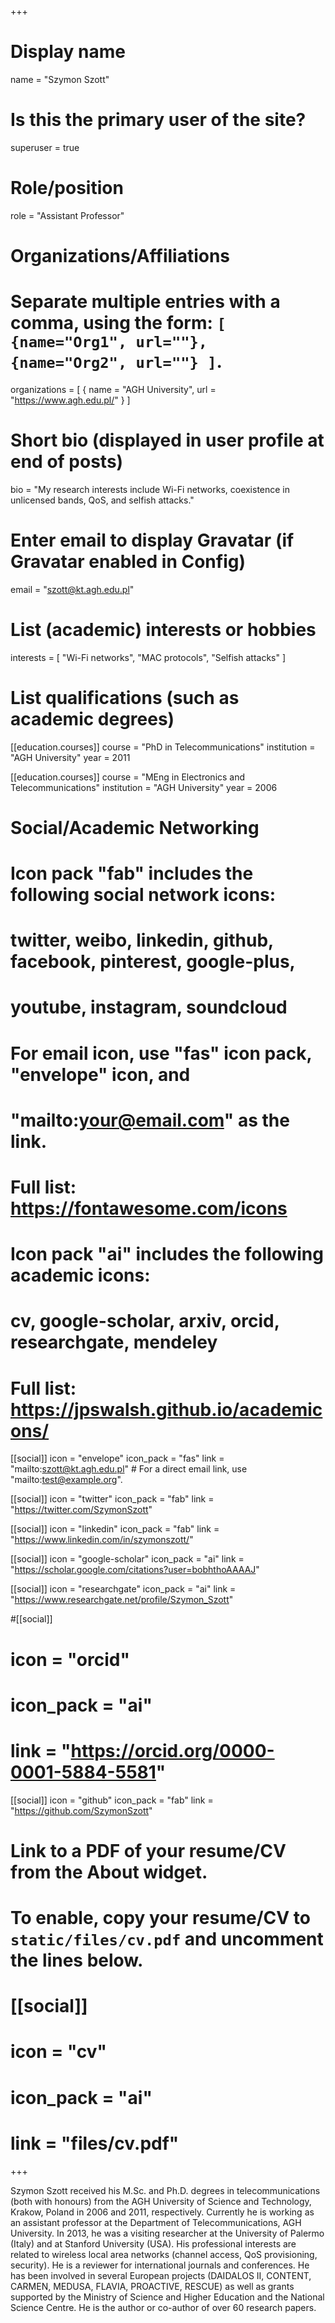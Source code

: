 +++
# Display name
name = "Szymon Szott"

# Is this the primary user of the site?
superuser = true

# Role/position
role = "Assistant Professor"

# Organizations/Affiliations
#   Separate multiple entries with a comma, using the form: `[ {name="Org1", url=""}, {name="Org2", url=""} ]`.
organizations = [ { name = "AGH University", url = "https://www.agh.edu.pl/" } ]

# Short bio (displayed in user profile at end of posts)
bio = "My research interests include Wi-Fi networks, coexistence in unlicensed bands, QoS, and selfish attacks."

# Enter email to display Gravatar (if Gravatar enabled in Config)
email = "szott@kt.agh.edu.pl"

# List (academic) interests or hobbies
interests = [
  "Wi-Fi networks",
  "MAC protocols",
  "Selfish attacks"
]

# List qualifications (such as academic degrees)
[[education.courses]]
  course = "PhD in Telecommunications"
  institution = "AGH University"
  year = 2011

[[education.courses]]
  course = "MEng in Electronics and Telecommunications"
  institution = "AGH University"
  year = 2006

# Social/Academic Networking
#
# Icon pack "fab" includes the following social network icons:
#
#   twitter, weibo, linkedin, github, facebook, pinterest, google-plus,
#   youtube, instagram, soundcloud
#
#   For email icon, use "fas" icon pack, "envelope" icon, and
#   "mailto:your@email.com" as the link.
#
#   Full list: https://fontawesome.com/icons
#
# Icon pack "ai" includes the following academic icons:
#
#   cv, google-scholar, arxiv, orcid, researchgate, mendeley
#
#   Full list: https://jpswalsh.github.io/academicons/

[[social]]
  icon = "envelope"
  icon_pack = "fas"
  link = "mailto:szott@kt.agh.edu.pl"  # For a direct email link, use "mailto:test@example.org".

[[social]]
  icon = "twitter"
  icon_pack = "fab"
  link = "https://twitter.com/SzymonSzott"

[[social]]
  icon = "linkedin"
  icon_pack = "fab"
  link = "https://www.linkedin.com/in/szymonszott/"

[[social]]
  icon = "google-scholar"
  icon_pack = "ai"
  link = "https://scholar.google.com/citations?user=bobhthoAAAAJ"

[[social]]
  icon = "researchgate"
  icon_pack = "ai"
  link = "https://www.researchgate.net/profile/Szymon_Szott"

#[[social]]
#  icon = "orcid"
#  icon_pack = "ai"
#  link = "https://orcid.org/0000-0001-5884-5581"

[[social]]
  icon = "github"
  icon_pack = "fab"
  link = "https://github.com/SzymonSzott"

# Link to a PDF of your resume/CV from the About widget.
# To enable, copy your resume/CV to `static/files/cv.pdf` and uncomment the lines below.
# [[social]]
#   icon = "cv"
#   icon_pack = "ai"
#   link = "files/cv.pdf"

+++

Szymon Szott received his M.Sc. and Ph.D. degrees in telecommunications (both with honours) from the AGH University of Science and Technology, Krakow, Poland in 2006 and 2011, respectively. Currently he is working as an assistant professor at the Department of Telecommunications, AGH University. In 2013, he was a visiting researcher at the University of Palermo (Italy) and at Stanford University (USA). His professional interests are related to wireless local area networks (channel access, QoS provisioning, security). He is a reviewer for international journals and conferences. He has been involved in several European projects (DAIDALOS II, CONTENT, CARMEN, MEDUSA, FLAVIA, PROACTIVE, RESCUE) as well as grants supported by the Ministry of Science and Higher Education and the National Science Centre. He is the author or co-author of over 60 research papers.
